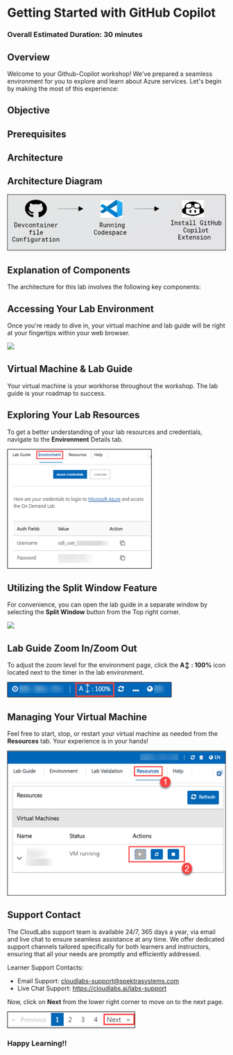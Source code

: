 
# Getting Started with GitHub Copilot

### Overall Estimated Duration: 30 minutes

## Overview
 
Welcome to your Github-Copilot workshop! We've prepared a seamless environment for you to explore and learn about Azure services. Let's begin by making the most of this experience:

## Objective 

## Prerequisites

## Architecture

## Architecture Diagram

 ![](../../media/lab2.png)

## Explanation of Components

The architecture for this lab involves the following key components:

## **Accessing Your Lab Environment**
 
Once you're ready to dive in, your virtual machine and lab guide will be right at your fingertips within your web browser.
 
 ![](../../media/getstart324.png)

## **Virtual Machine & Lab Guide**
 
Your virtual machine is your workhorse throughout the workshop. The lab guide is your roadmap to success.
 
## **Exploring Your Lab Resources**
 
To get a better understanding of your lab resources and credentials, navigate to the **Environment** Details tab.
 
   ![](../../media/gc1.png)
 
## **Utilizing the Split Window Feature**
 
For convenience, you can open the lab guide in a separate window by selecting the **Split Window** button from the Top right corner.

 ![](../../media/higher.png)

## Lab Guide Zoom In/Zoom Out
 
To adjust the zoom level for the environment page, click the **A↕ : 100%** icon located next to the timer in the lab environment.

![](../../media/zoom.png)  

## Managing Your Virtual Machine

Feel free to start, stop, or restart your virtual machine as needed from the **Resources** tab. Your experience is in your hands!

![](../../media/resourses.png)

## Support Contact
 
The CloudLabs support team is available 24/7, 365 days a year, via email and live chat to ensure seamless assistance at any time. We offer dedicated support channels tailored specifically for both learners and instructors, ensuring that all your needs are promptly and efficiently addressed.

Learner Support Contacts:
- Email Support: cloudlabs-support@spektrasystems.com
- Live Chat Support: https://cloudlabs.ai/labs-support

Now, click on **Next** from the lower right corner to move on to the next page.

  ![](../../media/page.png)

### Happy Learning!!

